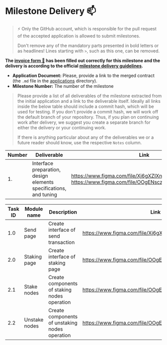 # Milestone Delivery :mailbox:

> ⚡ Only the GitHub account, which is responsible for the pull request of the accepted application is allowed to submit milestones. 
> 
> Don't remove any of the mandatory parts presented in bold letters or as headlines! Lines starting with `>`, such as this one, can be removed.

**The [invoice form :pencil:](https://docs.google.com/forms/d/e/1FAIpQLSfmNYaoCgrxyhzgoKQ0ynQvnNRoTmgApz9NrMp-hd8mhIiO0A/viewform) has been filled out correctly for this milestone and the delivery is according to the official [milestone delivery guidelines](https://github.com/w3f/General-Grants-Program/blob/master/grants/milestone-deliverables-guidelines.md).**  

* **Application Document:** Please, provide a link to the merged contract (the `.md` file in the [applications](https://github.com/w3f/Open-Grants-Program/tree/master/applications) directory). 
* **Milestone Number:** The number of the milestone

> Please provide a list of all deliverables of the milestone extracted from the initial application and a link to the deliverable itself. Ideally all links inside the below table should include a commit hash, which will be used for testing. If you don't provide a commit hash, we will work off the default branch of your repository. Thus, if you plan on continuing work after delivery, we suggest you create a separate branch for either the delivery or your continuing work. 
> 
> If there is anything particular about any of the deliverables we or a future reader should know, use the respective `Notes` column.

| Number | Deliverable | Link | Notes |
| ------------- | ------------- | ------------- |------------- |
| 1. | Interface preparation, design elements specifications, and tuning|https://www.figma.com/file/Xj6gXZIXn90l4ADwuE4xlQ/Send, https://www.figma.com/file/OOgENsczG6WytLvrssBBar/Stake| Polkadot send and stake pages| 


| Task ID | Module name | Description | Link |
| ------ | ----------- | ---- | ----- |
| 1.0 | Send page| Create interface of send transaction  | https://www.figma.com/file/Xj6gXZIXn90l4ADwuE4xlQ/Send |
| 2.0 | Staking page| Create interface of staking page | https://www.figma.com/file/OOgENsczG6WytLvrssBBar/Stake |
| 2.1 | Stake nodes| Create components of staking nodes operation | https://www.figma.com/file/OOgENsczG6WytLvrssBBar/Stake |
| 2.2 | Unstake nodes| Create components of unstaking nodes operation | https://www.figma.com/file/OOgENsczG6WytLvrssBBar/Stake |




